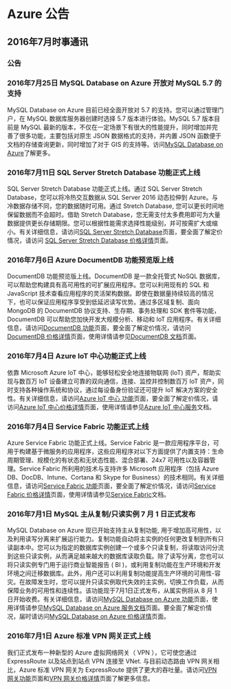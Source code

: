 <properties
	pageTitle="历史公告 2016年7月 - Azure"
    description="历史公告 2016年7月"
    services=""
    documentationCenter=""
    authors=""
    manager=""
    editor=""
    tags=""/>

<tags ms.service="what-is-new_archives" ms.date="" wacn.date="" wacn.lang="cn"/>

# Azure 公告
## 2016年7月时事通讯

### 公告
### 2016年7月25日 MySQL Database on Azure 开放对 MySQL 5.7 的支持 
MySQL Database on Azure 目前已经全面开放对 5.7 的支持。您可以通过管理门户，在 MySQL 数据库服务器创建时选择 5.7 版本进行体验。MySQL 5.7 版本目前是 MySQL 最新的版本，不仅在一定场景下有很大的性能提升，同时增加并完善了很多功能，主要包括对原生 JSON 数据格式的支持，并内置 JSON 函数便于文档的存储查询更新，同时增加了对于 GIS 的支持等。访问[MySQL Database on Azure](/home/features/mysql/)了解更多。


### 2016年7月11日 SQL Server Stretch Database 功能正式上线  
SQL Server Stretch Database 功能正式上线。通过 SQL Server Stretch Database，您可以将冷热交互数据从 SQL Server 2016 动态拉伸到 Azure。与冷数据存储不同，您的数据随时可用。通过 Stretch Database, 您可以更长时间地保留数据而不会超时。借助 Stretch Database，您无需支付太多费用即可为大量数据提供更长存储期限。您可以根据性能需求选择性能级别，并可按需扩大或缩小。有关详细信息，请访问[SQL Server Stretch Database](/home/features/sql-server-stretch-database/)页面，要全面了解定价情况，请访问 [SQL Server Stretch Database 价格详情](/home/features/sql-server-stretch-database/pricing/)页面。


### 2016年7月6日 Azure DocumentDB 功能预览版上线 
DocumentDB 功能预览版上线。DocumentDB 是一款全托管式 NoSQL 数据库，可以帮助您构建具有高可用性的可扩展应用程序。您可以利用现有的 SQL 和 JavaScript 技术查看应用程序的灵活架构数据。即使在数据量持续较高的情况下，也可以保证应用程序享受到低延迟读写优势。通过多区域复制、面向 MongoDB 的 DocumentDB 协议支持、生存期、事务处理和 SDK 套件等功能，DocumentDB 可以帮助您加快开发大规模分析、移动和 IoT 应用程序。有关详细信息，请访问[DocumentDB 功能](/home/features/documentdb/)页面，要全面了解定价情况，请访问[DocumentDB 价格详情](/pricing/details/documentdb/)页面，使用详情请参见[DocumentDB 文档](/documentation/services/documentdb/)页面。


### 2016年7月4日 Azure IoT 中心功能正式上线 
依靠 Microsoft Azure IoT 中心，能够轻松安全地连接物联网 (IoT) 资产，帮助实现与数百万 IoT 设备建立可靠的双向通信，连接、监控并控制数百万 IoT 资产，同时支持各种操作系统和协议，通过每设备身份验证还可提升 IoT 解决方案的安全性。有关详细信息，请访问[Azure IoT 中心 功能](/home/features/iot-hub/)页面，要全面了解定价情况，请访问[Azure IoT 中心价格详情](/pricing/details/iot-hub/)页面，使用详情请参见[Azure IoT 中心服务](/documentation/services/iot-hub/)文档。


### 2016年7月4日 Service Fabric 功能正式上线 
Azure Service Fabric 功能正式上线。Service Fabric 是一款应用程序平台，可用于构建基于微服务的应用程序，这些应用程序对以下方面提供了内置支持：生命周期管理、规模化的有状态和无状态性能、混合部署、24x7 可用性以及容器管理。Service Fabric 所利用的技术与支持许多 Microsoft 应用程序（包括 Azure DB、DocDB、Intune、Cortana 和 Skype for Business）的技术相同。有关详细信息，请访问[Service Fabric 功能](/home/features/service-fabric/)页面，要全面了解定价情况，请访问[Service Fabric 价格详情](/pricing/details/service-fabric/)页面，使用详情请参见[Service Fabric](/documentation/services/service-fabric/)文档。


### 2016年7月1日 MySQL 主从复制/只读实例 7 月 1 日正式发布
MySQL Database on Azure 现已开始支持主从复制功能, 用于增加高可用性，以及利用读写分离来扩展运行能力。复制功能自动将主实例的任何更改复制到所有只读副本中。您可以为指定的数据库实例创建一个或多个只读复制，将读取访问分流到这些只读实例，从而满足越来越大的数据库读取负载。除了读写分离，您也可以将只读实例专门用于运行商业智能报告 ( BI )，或利用复制功能在生产环境和开发环境之间迁移数据库。此外，用户还可以利用复制功能提高生产环境的可用性-容灾。在故障发生时，您可以提升只读实例取代失效的主实例，切换工作负载，从而保障业务的可用性和连续性。该功能现于7月1日正式发布，从属实例将从 8 月 1 日开始收费。有关详细信息，请访问[MySQL Database on Azure 功能](/home/features/mysql/)页面，使用详情请参见[MySQL Database on Azure 服务文档](/documentation/articles/mysql-database-read-replica/)页面。要全面了解定价情况，届时请访问[MySQL Database on Azure 价格详情](/pricing/details/mysql/)页面。


### 2016年7月1日 Azure 标准 VPN 网关正式上线
我们正式发布一种新型的 Azure 虚拟网络网关（ VPN ），它可使您通过 ExpressRoute 以及站点到站点 VPN 连接至 VNet. 与目前动态路由 VPN 网关相比，Azure 标准 VPN 网关为 ExpressRoute 提供了更大的吞吐量。请访问[VPN 网关功能](/home/features/vpn-gateway/)页面和[VPN 网关价格详情](/pricing/details/vpn-gateway/)页面了解更多信息。



